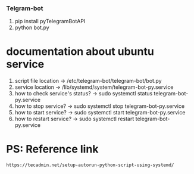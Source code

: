 ### Telgram-bot

1. pip install pyTelegramBotAPI
2. python bot.py

# documentation about ubuntu service
1. script file location -> /etc/telegram-bot/telegram-bot/bot.py
2. service location -> /lib/systemd/system/telegram-bot-py.service
3. how to check service's status? -> sudo systemctl status telegram-bot-py.service
4. how to stop service? -> sudo systemctl stop telegram-bot-py.service
5. how to start service? -> sudo systemctl start telegram-bot-py.service
6. how to restart service? -> sudo systemctl restart telegram-bot-py.service

# PS: Reference link
    https://tecadmin.net/setup-autorun-python-script-using-systemd/
